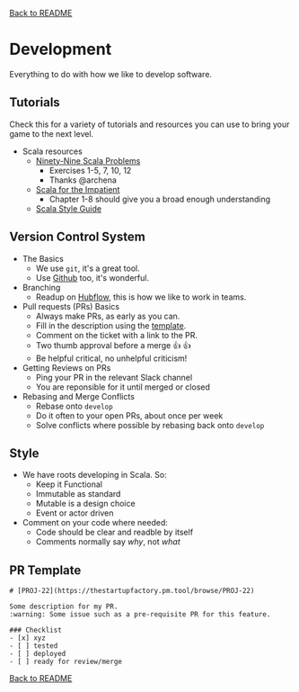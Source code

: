 [Back to README](../README.md)

# Development
Everything to do with how we like to develop software.  

## Tutorials
Check this for a variety of tutorials and resources you can use to bring your game to the next level.  

- Scala resources
  - [Ninety-Nine Scala Problems](http://aperiodic.net/phil/scala/s-99/)
    - Exercises 1-5, 7, 10, 12
    - Thanks @archena
  - [Scala for the Impatient](http://fileadmin.cs.lth.se/scala/scala-impatient.pdf)
    - Chapter 1-8 should give you a broad enough understanding
  - [Scala Style Guide](http://twitter.github.io/effectivescala/)

## Version Control System

- The Basics
  - We use `git`, it's a great tool.
  - Use [Github](https://github.com) too, it's wonderful.
- Branching
  - Readup on [Hubflow](https://datasift.github.io/gitflow/), this is how we like to work in teams.
- Pull requests (PRs) Basics
  - Always make PRs, as early as you can.
  - Fill in the description using the [template](#pr-template).
  - Comment on the ticket with a link to the PR.
  - Two thumb approval before a merge :+1: :+1:
  - Be helpful critical, no unhelpful criticism!
- Getting Reviews on PRs
  - Ping your PR in the relevant Slack channel
  - You are reponsible for it until merged or closed
- Rebasing and Merge Conflicts
  - Rebase onto `develop`
  - Do it often to your open PRs, about once per week
  - Solve conflicts where possible by rebasing back onto `develop`

## Style

- We have roots developing in Scala. So:
  - Keep it Functional
  - Immutable as standard
  - Mutable is a design choice
  - Event or actor driven
- Comment on your code where needed:
  - Code should be clear and readble by itself
  - Comments normally say _why_, not _what_

## PR Template

```
# [PROJ-22](https://thestartupfactory.pm.tool/browse/PROJ-22)

Some description for my PR.  
:warning: Some issue such as a pre-requisite PR for this feature.

### Checklist
- [x] xyz
- [ ] tested
- [ ] deployed
- [ ] ready for review/merge
```

[Back to README](../README.md)
